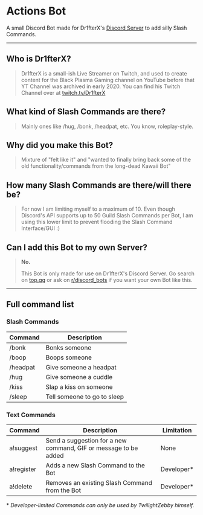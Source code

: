 # Actions Bot
A small Discord Bot made for Dr1fterX's [Discord Server](https://discord.gg/URH5E34FZf) to add silly Slash Commands.

---
## Who is Dr1fterX?

> Dr1fterX is a small-ish Live Streamer on Twitch, and used to create content for the Black Plasma Gaming channel on YouTube before that YT Channel was archived in early 2020.
> You can find his Twitch Channel over at [twitch.tv/Dr1fterX](https://twitch.tv/Dr1fterX)

## What kind of Slash Commands are there?

> Mainly ones like /hug, /bonk, /headpat, etc. You know, roleplay-style.


## Why did you make this Bot?

> Mixture of "felt like it" and "wanted to finally bring back some of the old functionality/commands from the long-dead Kawaii Bot"


## How many Slash Commands are there/will there be?

> For now I am limiting myself to a maximum of 10.
> Even though Discord's API supports up to 50 Guild Slash Commands per Bot, I am using this lower limit to prevent flooding the Slash Command Interface/GUI :)


## Can I add this Bot to my own Server?

> **No.**
> 
> This Bot is only made for use on Dr1fterX's Discord Server. Go search on [top.gg](https://top.gg) or ask on [r/discord_bots](https://www.reddit.com/r/Discord_Bots/) if you want your own Bot like this.

---
## Full command list

### Slash Commands

| Command  | Description |
|----------|-------------|
| /bonk    | Bonks someone |
| /boop    | Boops someone |
| /headpat | Give someone a headpat |
| /hug     | Give someone a cuddle |
| /kiss    | Slap a kiss on someone |
| /sleep   | Tell someone to go to sleep |


### Text Commands

| Command    | Description                                                     | Limitation |
|------------|-----------------------------------------------------------------|------------|
| a!suggest  | Send a suggestion for a new command, GIF or message to be added | None |
| a!register | Adds a new Slash Command to the Bot                             | Developer\* |
| a!delete   | Removes an existing Slash Command from the Bot                  | Developer\* |

\* *Developer-limited Commands can only be used by TwilightZebby himself.*
